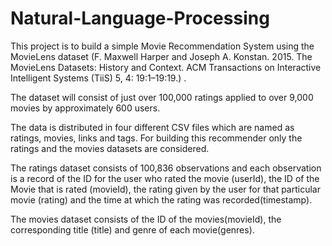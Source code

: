# Natural-Language-Processing

This project is to build a simple Movie Recommendation System using the MovieLens dataset (F. Maxwell Harper and Joseph A. Konstan. 2015. The MovieLens Datasets: History and Context. ACM Transactions on Interactive Intelligent Systems (TiiS) 5, 4: 19:1–19:19.) . 

The dataset will consist of just over 100,000 ratings applied to over 9,000 movies by approximately 600 users. 

The data is distributed in four different CSV files which are named as ratings, movies, links and tags. For building this recommender only the ratings and the movies datasets are considered.

The ratings dataset consists of 100,836 observations and each observation is a record of the ID for the user who rated the movie (userId), the ID of the Movie that is rated (movieId), the rating given by the user for that particular movie (rating) and the time at which the rating was recorded(timestamp).

The movies dataset consists of the ID of the movies(movieId), the corresponding title (title) and genre of each movie(genres).
